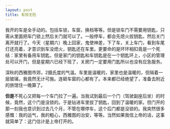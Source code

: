 ```yaml
---
layout: post
title: 有惊无险
---
```


<p>我开的车是全手动的。包括车锁，车窗，换档等等。但是锁车门不需要用钥匙，只需从里面把车门锁上然后关门就可以了。一般停车，都会先熄火拔钥匙，然后关门离开就行了。今天（星期六）晚上回家，鬼使神差，下了车，关上车门，看到车尾灯还亮着，才意识到车没熄火，钥匙还在车里。更要命的是环环相扣竟是一个死结：家里有备用车钥匙，但是家门的钥匙和车钥匙是在一个钥匙环上，小区的管理处可以开门，但是星期六已经下班了，关房门一定要用门匙所以也没有应急服务。</p>
<p>深秋的西雅图市郊，2摄氏度的气温。车里是温暖的，家里也是温暖的，但隔着一层玻璃，我竟然无计可施。连砸车窗的心都有了。本来都已经绝望了，准备去附近的旅馆住一晚算了。</p>
<p><strong>但是</strong>不死心又把每一个车门拉了一遍。当我试到最后一个门（驾驶副座后坐）的时候，竟然，这个门是没锁的。于是钻进车里拔了钥匙，回到了温暖的家。但门开的那一刻我也意识到过去几个月，不管在哪停车，这个后门都是没锁的。我突然很多感慨：我的运气，我的粗心，西雅图的治安，等等。当然如果我信上帝的话，这事就简单了：这门估计是上帝打开的。</p>
